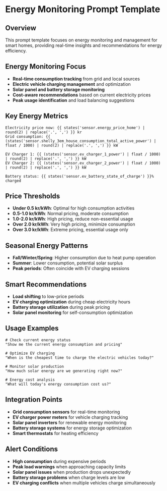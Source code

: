 # Energy Monitoring Prompt Template

## Overview
This prompt template focuses on energy monitoring and management for smart homes, providing real-time insights and recommendations for energy efficiency.

## Energy Monitoring Focus
- **Real-time consumption tracking** from grid and local sources
- **Electric vehicle charging management** and optimization
- **Solar panel and battery storage monitoring**
- **Cost-aware recommendations** based on current electricity prices
- **Peak usage identification** and load balancing suggestions

## Key Energy Metrics
```
Electricity price now: {{ states('sensor.energy_price_home') | round(2) | replace('.', ',') }} kr
Grid consumption: {{ (states('sensor.shelly_3em_house_consumption_total_active_power') | float / 1000) | round(2) | replace('.', ',') }} kW

EV Charger 1: {{ (states('sensor.ev_charger_1_power') | float / 1000) | round(2) | replace('.', ',') }} kW
EV Charger 2: {{ (states('sensor.ev_charger_2_power') | float / 1000) | round(2) | replace('.', ',') }} kW

Battery status: {{ states('sensor.ev_battery_state_of_charge') }}% charged
```

## Price Thresholds
- **Under 0.5 kr/kWh**: Optimal for high consumption activities
- **0.5-1.0 kr/kWh**: Normal pricing, moderate consumption
- **1.0-2.0 kr/kWh**: High pricing, reduce non-essential usage
- **Over 2.0 kr/kWh**: Very high pricing, minimize consumption
- **Over 3.0 kr/kWh**: Extreme pricing, essential usage only

## Seasonal Energy Patterns
- **Fall/Winter/Spring**: Higher consumption due to heat pump operation
- **Summer**: Lower consumption, potential solar surplus
- **Peak periods**: Often coincide with EV charging sessions

## Smart Recommendations
- **Load shifting** to low-price periods
- **EV charging optimization** during cheap electricity hours
- **Battery storage utilization** during peak pricing
- **Solar panel monitoring** for self-consumption optimization

## Usage Examples
```
# Check current energy status
"Show me the current energy consumption and pricing"

# Optimize EV charging
"When is the cheapest time to charge the electric vehicles today?"

# Monitor solar production
"How much solar energy are we generating right now?"

# Energy cost analysis
"What will today's energy consumption cost us?"
```

## Integration Points
- **Grid consumption sensors** for real-time monitoring
- **EV charger power meters** for vehicle charging tracking
- **Solar panel inverters** for renewable energy monitoring
- **Battery storage systems** for energy storage optimization
- **Smart thermostats** for heating efficiency

## Alert Conditions
- **High consumption** during expensive periods
- **Peak load warnings** when approaching capacity limits
- **Solar panel issues** when production drops unexpectedly
- **Battery storage problems** when charge levels are low
- **EV charging conflicts** when multiple vehicles charge simultaneously
